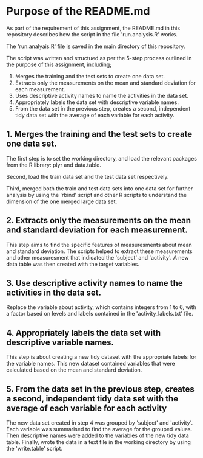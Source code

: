 # Purpose of the README.md 
As part of the requirement of this assignment, the README.md in this repository describes how the script in the file 'run.analysis.R' works.  

The 'run.analyais.R' file is saved in the main directory of this repository.

The script was written and structued as per the 5-step process outlined in the purpose of this assignment, including;
1. Merges the training and the test sets to create one data set.
2. Extracts only the measurements on the mean and standard deviation for each measurement.
3. Uses descriptive activity names to name the activities in the data set.
4. Appropriately labels the data set with descriptive variable names.
5. From the data set in the previous step, creates a second, independent tidy data set with the average of each variable for each activity.


## 1. Merges the training and the test sets to create one data set.
The first step is to set the working directory, and load the relevant packages from the R library: plyr and data.table.

Second, load the train data set and the test data set respectively.   

Third, merged both the train and test data sets into one data set for further analysis by using the 'rbind' script and other R scripts to understand the dimension of the one merged large data set. 

## 2. Extracts only the measurements on the mean and standard deviation for each measurement.
This step aims to find the specific features of measuresments about mean and standard deviation.  The scripts helped to extract these measurements and other measuresment that indicated the 'subject' and 'activity'.  A new data table was then created with the target variables.   

## 3. Use descriptive activity names to name the activities in the data set.
Replace the variable about activity, which contains integers from 1 to 6, with a factor based on levels and labels contained in the 'activity_labels.txt' file.

## 4. Appropriately labels the data set with descriptive variable names.
This step is about creating a new tidy dataset with the appropriate labels for the variable names.  This new dataset contained variables that were calculated based on the mean and standard deviation. 

## 5. From the data set in the previous step, creates a second, independent tidy data set with the average of each variable for each activity
The new data set created in step 4 was grouped by 'subject' and 'activity'.  Each variable was summarised to find the average for the grouped values.  Then descriptive names were added to the variables of the new tidy data table.  Finally, wrote the data in a text file in the working directory by using the 'write.table' script.

